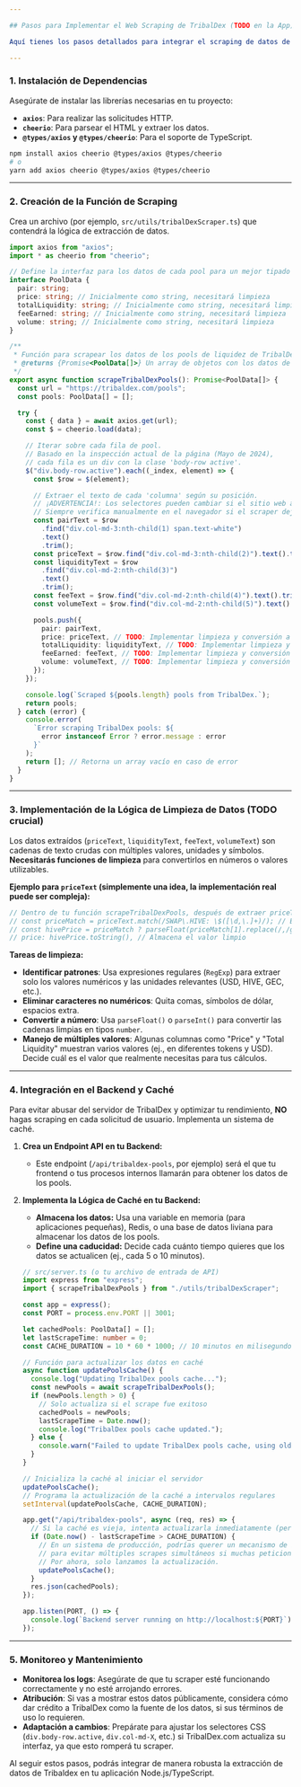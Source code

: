 ```yaml
---

## Pasos para Implementar el Web Scraping de TribalDex (TODO en la App)

Aquí tienes los pasos detallados para integrar el scraping de datos de Tribaldex en tu aplicación Node.js/TypeScript, diseñado como una lista de tareas:

---
```


### **1. Instalación de Dependencias**

Asegúrate de instalar las librerías necesarias en tu proyecto:

- **`axios`**: Para realizar las solicitudes HTTP.
- **`cheerio`**: Para parsear el HTML y extraer los datos.
- **`@types/axios` y `@types/cheerio`**: Para el soporte de TypeScript.

<!-- end list -->

```bash
npm install axios cheerio @types/axios @types/cheerio
# o
yarn add axios cheerio @types/axios @types/cheerio
```

---

### **2. Creación de la Función de Scraping**

Crea un archivo (por ejemplo, `src/utils/tribalDexScraper.ts`) que contendrá la lógica de extracción de datos.

```typescript
import axios from "axios";
import * as cheerio from "cheerio";

// Define la interfaz para los datos de cada pool para un mejor tipado
interface PoolData {
  pair: string;
  price: string; // Inicialmente como string, necesitará limpieza
  totalLiquidity: string; // Inicialmente como string, necesitará limpieza
  feeEarned: string; // Inicialmente como string, necesitará limpieza
  volume: string; // Inicialmente como string, necesitará limpieza
}

/**
 * Función para scrapear los datos de los pools de liquidez de TribalDex.
 * @returns {Promise<PoolData[]>} Un array de objetos con los datos de los pools.
 */
export async function scrapeTribalDexPools(): Promise<PoolData[]> {
  const url = "https://tribaldex.com/pools";
  const pools: PoolData[] = [];

  try {
    const { data } = await axios.get(url);
    const $ = cheerio.load(data);

    // Iterar sobre cada fila de pool.
    // Basado en la inspección actual de la página (Mayo de 2024),
    // cada fila es un div con la clase 'body-row active'.
    $("div.body-row.active").each((_index, element) => {
      const $row = $(element);

      // Extraer el texto de cada 'columna' según su posición.
      // ¡ADVERTENCIA!: Los selectores pueden cambiar si el sitio web actualiza su estructura.
      // Siempre verifica manualmente en el navegador si el scraper deja de funcionar.
      const pairText = $row
        .find("div.col-md-3:nth-child(1) span.text-white")
        .text()
        .trim();
      const priceText = $row.find("div.col-md-3:nth-child(2)").text().trim();
      const liquidityText = $row
        .find("div.col-md-2:nth-child(3)")
        .text()
        .trim();
      const feeText = $row.find("div.col-md-2:nth-child(4)").text().trim();
      const volumeText = $row.find("div.col-md-2:nth-child(5)").text().trim();

      pools.push({
        pair: pairText,
        price: priceText, // TODO: Implementar limpieza y conversión a número
        totalLiquidity: liquidityText, // TODO: Implementar limpieza y conversión a número
        feeEarned: feeText, // TODO: Implementar limpieza y conversión a número
        volume: volumeText, // TODO: Implementar limpieza y conversión a número
      });
    });

    console.log(`Scraped ${pools.length} pools from TribalDex.`);
    return pools;
  } catch (error) {
    console.error(
      `Error scraping TribalDex pools: ${
        error instanceof Error ? error.message : error
      }`
    );
    return []; // Retorna un array vacío en caso de error
  }
}
```

---

### **3. Implementación de la Lógica de Limpieza de Datos (TODO crucial)**

Los datos extraídos (`priceText`, `liquidityText`, `feeText`, `volumeText`) son cadenas de texto crudas con múltiples valores, unidades y símbolos. **Necesitarás funciones de limpieza** para convertirlos en números o valores utilizables.

**Ejemplo para `priceText` (simplemente una idea, la implementación real puede ser compleja):**

```typescript
// Dentro de tu función scrapeTribalDexPools, después de extraer priceText:
// const priceMatch = priceText.match(/SWAP\.HIVE: \$([\d,\.]+)/); // Busca el patrón para SWAP.HIVE: $X.XX
// const hivePrice = priceMatch ? parseFloat(priceMatch[1].replace(/,/g, '')) : 0;
// price: hivePrice.toString(), // Almacena el valor limpio
```

**Tareas de limpieza:**

- **Identificar patrones**: Usa expresiones regulares (`RegExp`) para extraer solo los valores numéricos y las unidades relevantes (USD, HIVE, GEC, etc.).
- **Eliminar caracteres no numéricos**: Quita comas, símbolos de dólar, espacios extra.
- **Convertir a número**: Usa `parseFloat()` o `parseInt()` para convertir las cadenas limpias en tipos `number`.
- **Manejo de múltiples valores**: Algunas columnas como "Price" y "Total Liquidity" muestran varios valores (ej., en diferentes tokens y USD). Decide cuál es el valor que realmente necesitas para tus cálculos.

---

### **4. Integración en el Backend y Caché**

Para evitar abusar del servidor de TribalDex y optimizar tu rendimiento, **NO** hagas scraping en cada solicitud de usuario. Implementa un sistema de caché.

1.  **Crea un Endpoint API en tu Backend:**

    - Este endpoint (`/api/tribaldex-pools`, por ejemplo) será el que tu frontend o tus procesos internos llamarán para obtener los datos de los pools.

2.  **Implementa la Lógica de Caché en tu Backend:**

    - **Almacena los datos:** Usa una variable en memoria (para aplicaciones pequeñas), Redis, o una base de datos liviana para almacenar los datos de los pools.
    - **Define una caducidad:** Decide cada cuánto tiempo quieres que los datos se actualicen (ej., cada 5 o 10 minutos).

    <!-- end list -->

    ```typescript
    // src/server.ts (o tu archivo de entrada de API)
    import express from "express";
    import { scrapeTribalDexPools } from "./utils/tribalDexScraper";

    const app = express();
    const PORT = process.env.PORT || 3001;

    let cachedPools: PoolData[] = [];
    let lastScrapeTime: number = 0;
    const CACHE_DURATION = 10 * 60 * 1000; // 10 minutos en milisegundos

    // Función para actualizar los datos en caché
    async function updatePoolsCache() {
      console.log("Updating TribalDex pools cache...");
      const newPools = await scrapeTribalDexPools();
      if (newPools.length > 0) {
        // Solo actualiza si el scrape fue exitoso
        cachedPools = newPools;
        lastScrapeTime = Date.now();
        console.log("TribalDex pools cache updated.");
      } else {
        console.warn("Failed to update TribalDex pools cache, using old data.");
      }
    }

    // Inicializa la caché al iniciar el servidor
    updatePoolsCache();
    // Programa la actualización de la caché a intervalos regulares
    setInterval(updatePoolsCache, CACHE_DURATION);

    app.get("/api/tribaldex-pools", async (req, res) => {
      // Si la caché es vieja, intenta actualizarla inmediatamente (pero la llamada al scraper es asíncrona)
      if (Date.now() - lastScrapeTime > CACHE_DURATION) {
        // En un sistema de producción, podrías querer un mecanismo de bloqueo
        // para evitar múltiples scrapes simultáneos si muchas peticiones llegan a la vez.
        // Por ahora, solo lanzamos la actualización.
        updatePoolsCache();
      }
      res.json(cachedPools);
    });

    app.listen(PORT, () => {
      console.log(`Backend server running on http://localhost:${PORT}`);
    });
    ```

---

### **5. Monitoreo y Mantenimiento**

- **Monitorea los logs**: Asegúrate de que tu scraper esté funcionando correctamente y no esté arrojando errores.
- **Atribución**: Si vas a mostrar estos datos públicamente, considera cómo dar crédito a TribalDex como la fuente de los datos, si sus términos de uso lo requieren.
- **Adaptación a cambios**: Prepárate para ajustar los selectores CSS (`div.body-row.active`, `div.col-md-X`, etc.) si TribalDex.com actualiza su interfaz, ya que esto romperá tu scraper.

Al seguir estos pasos, podrás integrar de manera robusta la extracción de datos de Tribaldex en tu aplicación Node.js/TypeScript.
